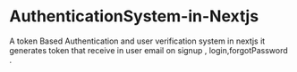 # AuthenticationSystem-in-Nextjs
 A token Based Authentication and user verification system in nextjs it generates token that receive in user email on signup , login,forgotPassword .
